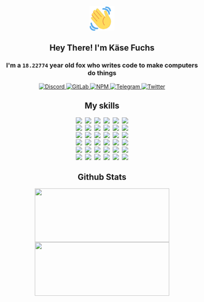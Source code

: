 <div><p align=center><img src=./resources/images/wave.gif width=64px height=64px></p><h2 align=center>Hey There! I'm Käse Fuchs</h2><h3 align=center>I'm a <code>18.22774</code> year old fox who writes code to make computers do things</h3><p align=center><a href=https://discord.com/users/507526681125322772><img alt=Discord src="https://img.shields.io/badge/Discord-5865F2?logo=discord&logoColor=white&style=flat-square#db0b19e14b300ef2d81503891ac266e6"> </a><a href=https://gitlab.com/kasefuchs><img alt=GitLab src="https://img.shields.io/badge/GitLab-330F63?logo=gitlab&logoColor=white&style=flat-square#db0b19e14b300ef2d81503891ac266e6"> </a><a href=https://npmjs.com/~kasefuchs><img alt=NPM src="https://img.shields.io/badge/NPM-CB3837?logo=npm&logoColor=white&style=flat-square#db0b19e14b300ef2d81503891ac266e6"> </a><a href=https://t.me/kasefuchs><img alt=Telegram src="https://img.shields.io/badge/Telegram-2CA5E0?logo=telegram&logoColor=white&style=flat-square#db0b19e14b300ef2d81503891ac266e6"> </a><a href=https://twitter.com/kasefuchs><img alt=Twitter src="https://img.shields.io/badge/Twitter-1DA1F2?logo=twitter&logoColor=white&style=flat-square#db0b19e14b300ef2d81503891ac266e6"></a></p><h2 align=center>My skills</h2><p align=center><a href=https://aws.amazon.com/ ><picture><source srcset="https://skillicons.dev/icons?i=aws&theme=dark#db0b19e14b300ef2d81503891ac266e6" media="(prefers-color-scheme: dark)"><source srcset="https://skillicons.dev/icons?i=aws&theme=light#db0b19e14b300ef2d81503891ac266e6" media="(prefers-color-scheme: light), (prefers-color-scheme: no-preference)"><img src="https://skillicons.dev/icons?i=aws&theme=light#db0b19e14b300ef2d81503891ac266e6"></picture></a>&nbsp;&nbsp;<a href=https://en.wikipedia.org/wiki/Bash_(Unix_shell)><picture><source srcset="https://skillicons.dev/icons?i=bash&theme=dark#db0b19e14b300ef2d81503891ac266e6" media="(prefers-color-scheme: dark)"><source srcset="https://skillicons.dev/icons?i=bash&theme=light#db0b19e14b300ef2d81503891ac266e6" media="(prefers-color-scheme: light), (prefers-color-scheme: no-preference)"><img src="https://skillicons.dev/icons?i=bash&theme=light#db0b19e14b300ef2d81503891ac266e6"></picture></a>&nbsp;&nbsp;<a href=https://discord.com/developers/docs><picture><source srcset="https://skillicons.dev/icons?i=bots&theme=dark#db0b19e14b300ef2d81503891ac266e6" media="(prefers-color-scheme: dark)"><source srcset="https://skillicons.dev/icons?i=bots&theme=light#db0b19e14b300ef2d81503891ac266e6" media="(prefers-color-scheme: light), (prefers-color-scheme: no-preference)"><img src="https://skillicons.dev/icons?i=bots&theme=light#db0b19e14b300ef2d81503891ac266e6"></picture></a>&nbsp;&nbsp;<a href=https://www.cloudflare.com/ ><picture><source srcset="https://skillicons.dev/icons?i=cloudflare&theme=dark#db0b19e14b300ef2d81503891ac266e6" media="(prefers-color-scheme: dark)"><source srcset="https://skillicons.dev/icons?i=cloudflare&theme=light#db0b19e14b300ef2d81503891ac266e6" media="(prefers-color-scheme: light), (prefers-color-scheme: no-preference)"><img src="https://skillicons.dev/icons?i=cloudflare&theme=light#db0b19e14b300ef2d81503891ac266e6"></picture></a>&nbsp;&nbsp;<a href=https://en.wikipedia.org/wiki/CSS><picture><source srcset="https://skillicons.dev/icons?i=css&theme=dark#db0b19e14b300ef2d81503891ac266e6" media="(prefers-color-scheme: dark)"><source srcset="https://skillicons.dev/icons?i=css&theme=light#db0b19e14b300ef2d81503891ac266e6" media="(prefers-color-scheme: light), (prefers-color-scheme: no-preference)"><img src="https://skillicons.dev/icons?i=css&theme=light#db0b19e14b300ef2d81503891ac266e6"></picture></a>&nbsp;&nbsp;<a href=https://www.docker.com/ ><picture><source srcset="https://skillicons.dev/icons?i=docker&theme=dark#db0b19e14b300ef2d81503891ac266e6" media="(prefers-color-scheme: dark)"><source srcset="https://skillicons.dev/icons?i=docker&theme=light#db0b19e14b300ef2d81503891ac266e6" media="(prefers-color-scheme: light), (prefers-color-scheme: no-preference)"><img src="https://skillicons.dev/icons?i=docker&theme=light#db0b19e14b300ef2d81503891ac266e6"></picture></a><br><a href=https://www.electronjs.org/ ><picture><source srcset="https://skillicons.dev/icons?i=electron&theme=dark#db0b19e14b300ef2d81503891ac266e6" media="(prefers-color-scheme: dark)"><source srcset="https://skillicons.dev/icons?i=electron&theme=light#db0b19e14b300ef2d81503891ac266e6" media="(prefers-color-scheme: light), (prefers-color-scheme: no-preference)"><img src="https://skillicons.dev/icons?i=electron&theme=light#db0b19e14b300ef2d81503891ac266e6"></picture></a>&nbsp;&nbsp;<a href=https://expressjs.com/ ><picture><source srcset="https://skillicons.dev/icons?i=express&theme=dark#db0b19e14b300ef2d81503891ac266e6" media="(prefers-color-scheme: dark)"><source srcset="https://skillicons.dev/icons?i=express&theme=light#db0b19e14b300ef2d81503891ac266e6" media="(prefers-color-scheme: light), (prefers-color-scheme: no-preference)"><img src="https://skillicons.dev/icons?i=express&theme=light#db0b19e14b300ef2d81503891ac266e6"></picture></a>&nbsp;&nbsp;<a href=https://www.figma.com/ ><picture><source srcset="https://skillicons.dev/icons?i=figma&theme=dark#db0b19e14b300ef2d81503891ac266e6" media="(prefers-color-scheme: dark)"><source srcset="https://skillicons.dev/icons?i=figma&theme=light#db0b19e14b300ef2d81503891ac266e6" media="(prefers-color-scheme: light), (prefers-color-scheme: no-preference)"><img src="https://skillicons.dev/icons?i=figma&theme=light#db0b19e14b300ef2d81503891ac266e6"></picture></a>&nbsp;&nbsp;<a href=https://firebase.google.com/ ><picture><source srcset="https://skillicons.dev/icons?i=firebase&theme=dark#db0b19e14b300ef2d81503891ac266e6" media="(prefers-color-scheme: dark)"><source srcset="https://skillicons.dev/icons?i=firebase&theme=light#db0b19e14b300ef2d81503891ac266e6" media="(prefers-color-scheme: light), (prefers-color-scheme: no-preference)"><img src="https://skillicons.dev/icons?i=firebase&theme=light#db0b19e14b300ef2d81503891ac266e6"></picture></a>&nbsp;&nbsp;<a href=https://flask.palletsprojects.com/ ><picture><source srcset="https://skillicons.dev/icons?i=flask&theme=dark#db0b19e14b300ef2d81503891ac266e6" media="(prefers-color-scheme: dark)"><source srcset="https://skillicons.dev/icons?i=flask&theme=light#db0b19e14b300ef2d81503891ac266e6" media="(prefers-color-scheme: light), (prefers-color-scheme: no-preference)"><img src="https://skillicons.dev/icons?i=flask&theme=light#db0b19e14b300ef2d81503891ac266e6"></picture></a>&nbsp;&nbsp;<a href=https://cloud.google.com/ ><picture><source srcset="https://skillicons.dev/icons?i=gcp&theme=dark#db0b19e14b300ef2d81503891ac266e6" media="(prefers-color-scheme: dark)"><source srcset="https://skillicons.dev/icons?i=gcp&theme=light#db0b19e14b300ef2d81503891ac266e6" media="(prefers-color-scheme: light), (prefers-color-scheme: no-preference)"><img src="https://skillicons.dev/icons?i=gcp&theme=light#db0b19e14b300ef2d81503891ac266e6"></picture></a><br><a href=https://git-scm.com/ ><picture><source srcset="https://skillicons.dev/icons?i=git&theme=dark#db0b19e14b300ef2d81503891ac266e6" media="(prefers-color-scheme: dark)"><source srcset="https://skillicons.dev/icons?i=git&theme=light#db0b19e14b300ef2d81503891ac266e6" media="(prefers-color-scheme: light), (prefers-color-scheme: no-preference)"><img src="https://skillicons.dev/icons?i=git&theme=light#db0b19e14b300ef2d81503891ac266e6"></picture></a>&nbsp;&nbsp;<a href=https://github.com/ ><picture><source srcset="https://skillicons.dev/icons?i=github&theme=dark#db0b19e14b300ef2d81503891ac266e6" media="(prefers-color-scheme: dark)"><source srcset="https://skillicons.dev/icons?i=github&theme=light#db0b19e14b300ef2d81503891ac266e6" media="(prefers-color-scheme: light), (prefers-color-scheme: no-preference)"><img src="https://skillicons.dev/icons?i=github&theme=light#db0b19e14b300ef2d81503891ac266e6"></picture></a>&nbsp;&nbsp;<a href=https://gitlab.com/ ><picture><source srcset="https://skillicons.dev/icons?i=gitlab&theme=dark#db0b19e14b300ef2d81503891ac266e6" media="(prefers-color-scheme: dark)"><source srcset="https://skillicons.dev/icons?i=gitlab&theme=light#db0b19e14b300ef2d81503891ac266e6" media="(prefers-color-scheme: light), (prefers-color-scheme: no-preference)"><img src="https://skillicons.dev/icons?i=gitlab&theme=light#db0b19e14b300ef2d81503891ac266e6"></picture></a>&nbsp;&nbsp;<a href=https://www.heroku.com/ ><picture><source srcset="https://skillicons.dev/icons?i=heroku&theme=dark#db0b19e14b300ef2d81503891ac266e6" media="(prefers-color-scheme: dark)"><source srcset="https://skillicons.dev/icons?i=heroku&theme=light#db0b19e14b300ef2d81503891ac266e6" media="(prefers-color-scheme: light), (prefers-color-scheme: no-preference)"><img src="https://skillicons.dev/icons?i=heroku&theme=light#db0b19e14b300ef2d81503891ac266e6"></picture></a>&nbsp;&nbsp;<a href=https://en.wikipedia.org/wiki/HTML><picture><source srcset="https://skillicons.dev/icons?i=html&theme=dark#db0b19e14b300ef2d81503891ac266e6" media="(prefers-color-scheme: dark)"><source srcset="https://skillicons.dev/icons?i=html&theme=light#db0b19e14b300ef2d81503891ac266e6" media="(prefers-color-scheme: light), (prefers-color-scheme: no-preference)"><img src="https://skillicons.dev/icons?i=html&theme=light#db0b19e14b300ef2d81503891ac266e6"></picture></a>&nbsp;&nbsp;<a href=https://en.wikipedia.org/wiki/JavaScript><picture><source srcset="https://skillicons.dev/icons?i=js&theme=dark#db0b19e14b300ef2d81503891ac266e6" media="(prefers-color-scheme: dark)"><source srcset="https://skillicons.dev/icons?i=js&theme=light#db0b19e14b300ef2d81503891ac266e6" media="(prefers-color-scheme: light), (prefers-color-scheme: no-preference)"><img src="https://skillicons.dev/icons?i=js&theme=light#db0b19e14b300ef2d81503891ac266e6"></picture></a><br><a href=https://en.wikipedia.org/wiki/Linux><picture><source srcset="https://skillicons.dev/icons?i=linux&theme=dark#db0b19e14b300ef2d81503891ac266e6" media="(prefers-color-scheme: dark)"><source srcset="https://skillicons.dev/icons?i=linux&theme=light#db0b19e14b300ef2d81503891ac266e6" media="(prefers-color-scheme: light), (prefers-color-scheme: no-preference)"><img src="https://skillicons.dev/icons?i=linux&theme=light#db0b19e14b300ef2d81503891ac266e6"></picture></a>&nbsp;&nbsp;<a href=https://mui.com/ ><picture><source srcset="https://skillicons.dev/icons?i=materialui&theme=dark#db0b19e14b300ef2d81503891ac266e6" media="(prefers-color-scheme: dark)"><source srcset="https://skillicons.dev/icons?i=materialui&theme=light#db0b19e14b300ef2d81503891ac266e6" media="(prefers-color-scheme: light), (prefers-color-scheme: no-preference)"><img src="https://skillicons.dev/icons?i=materialui&theme=light#db0b19e14b300ef2d81503891ac266e6"></picture></a>&nbsp;&nbsp;<a href=https://en.wikipedia.org/wiki/Markdown><picture><source srcset="https://skillicons.dev/icons?i=md&theme=dark#db0b19e14b300ef2d81503891ac266e6" media="(prefers-color-scheme: dark)"><source srcset="https://skillicons.dev/icons?i=md&theme=light#db0b19e14b300ef2d81503891ac266e6" media="(prefers-color-scheme: light), (prefers-color-scheme: no-preference)"><img src="https://skillicons.dev/icons?i=md&theme=light#db0b19e14b300ef2d81503891ac266e6"></picture></a>&nbsp;&nbsp;<a href=https://www.mongodb.com/ ><picture><source srcset="https://skillicons.dev/icons?i=mongodb&theme=dark#db0b19e14b300ef2d81503891ac266e6" media="(prefers-color-scheme: dark)"><source srcset="https://skillicons.dev/icons?i=mongodb&theme=light#db0b19e14b300ef2d81503891ac266e6" media="(prefers-color-scheme: light), (prefers-color-scheme: no-preference)"><img src="https://skillicons.dev/icons?i=mongodb&theme=light#db0b19e14b300ef2d81503891ac266e6"></picture></a>&nbsp;&nbsp;<a href=https://www.mysql.com/ ><picture><source srcset="https://skillicons.dev/icons?i=mysql&theme=dark#db0b19e14b300ef2d81503891ac266e6" media="(prefers-color-scheme: dark)"><source srcset="https://skillicons.dev/icons?i=mysql&theme=light#db0b19e14b300ef2d81503891ac266e6" media="(prefers-color-scheme: light), (prefers-color-scheme: no-preference)"><img src="https://skillicons.dev/icons?i=mysql&theme=light#db0b19e14b300ef2d81503891ac266e6"></picture></a>&nbsp;&nbsp;<a href=https://nextjs.org/ ><picture><source srcset="https://skillicons.dev/icons?i=nextjs&theme=dark#db0b19e14b300ef2d81503891ac266e6" media="(prefers-color-scheme: dark)"><source srcset="https://skillicons.dev/icons?i=nextjs&theme=light#db0b19e14b300ef2d81503891ac266e6" media="(prefers-color-scheme: light), (prefers-color-scheme: no-preference)"><img src="https://skillicons.dev/icons?i=nextjs&theme=light#db0b19e14b300ef2d81503891ac266e6"></picture></a><br><a href=https://nodejs.org/en/ ><picture><source srcset="https://skillicons.dev/icons?i=nodejs&theme=dark#db0b19e14b300ef2d81503891ac266e6" media="(prefers-color-scheme: dark)"><source srcset="https://skillicons.dev/icons?i=nodejs&theme=light#db0b19e14b300ef2d81503891ac266e6" media="(prefers-color-scheme: light), (prefers-color-scheme: no-preference)"><img src="https://skillicons.dev/icons?i=nodejs&theme=light#db0b19e14b300ef2d81503891ac266e6"></picture></a>&nbsp;&nbsp;<a href=https://www.postgresql.org/ ><picture><source srcset="https://skillicons.dev/icons?i=postgres&theme=dark#db0b19e14b300ef2d81503891ac266e6" media="(prefers-color-scheme: dark)"><source srcset="https://skillicons.dev/icons?i=postgres&theme=light#db0b19e14b300ef2d81503891ac266e6" media="(prefers-color-scheme: light), (prefers-color-scheme: no-preference)"><img src="https://skillicons.dev/icons?i=postgres&theme=light#db0b19e14b300ef2d81503891ac266e6"></picture></a>&nbsp;&nbsp;<a href=https://learn.microsoft.com/en-us/powershell/ ><picture><source srcset="https://skillicons.dev/icons?i=powershell&theme=dark#db0b19e14b300ef2d81503891ac266e6" media="(prefers-color-scheme: dark)"><source srcset="https://skillicons.dev/icons?i=powershell&theme=light#db0b19e14b300ef2d81503891ac266e6" media="(prefers-color-scheme: light), (prefers-color-scheme: no-preference)"><img src="https://skillicons.dev/icons?i=powershell&theme=light#db0b19e14b300ef2d81503891ac266e6"></picture></a>&nbsp;&nbsp;<a href=https://www.python.org/ ><picture><source srcset="https://skillicons.dev/icons?i=py&theme=dark#db0b19e14b300ef2d81503891ac266e6" media="(prefers-color-scheme: dark)"><source srcset="https://skillicons.dev/icons?i=py&theme=light#db0b19e14b300ef2d81503891ac266e6" media="(prefers-color-scheme: light), (prefers-color-scheme: no-preference)"><img src="https://skillicons.dev/icons?i=py&theme=light#db0b19e14b300ef2d81503891ac266e6"></picture></a>&nbsp;&nbsp;<a href=https://www.raspberrypi.org/ ><picture><source srcset="https://skillicons.dev/icons?i=raspberrypi&theme=dark#db0b19e14b300ef2d81503891ac266e6" media="(prefers-color-scheme: dark)"><source srcset="https://skillicons.dev/icons?i=raspberrypi&theme=light#db0b19e14b300ef2d81503891ac266e6" media="(prefers-color-scheme: light), (prefers-color-scheme: no-preference)"><img src="https://skillicons.dev/icons?i=raspberrypi&theme=light#db0b19e14b300ef2d81503891ac266e6"></picture></a>&nbsp;&nbsp;<a href=https://reactjs.org/ ><picture><source srcset="https://skillicons.dev/icons?i=react&theme=dark#db0b19e14b300ef2d81503891ac266e6" media="(prefers-color-scheme: dark)"><source srcset="https://skillicons.dev/icons?i=react&theme=light#db0b19e14b300ef2d81503891ac266e6" media="(prefers-color-scheme: light), (prefers-color-scheme: no-preference)"><img src="https://skillicons.dev/icons?i=react&theme=light#db0b19e14b300ef2d81503891ac266e6"></picture></a><br><a href=https://redux.js.org/ ><picture><source srcset="https://skillicons.dev/icons?i=redux&theme=dark#db0b19e14b300ef2d81503891ac266e6" media="(prefers-color-scheme: dark)"><source srcset="https://skillicons.dev/icons?i=redux&theme=light#db0b19e14b300ef2d81503891ac266e6" media="(prefers-color-scheme: light), (prefers-color-scheme: no-preference)"><img src="https://skillicons.dev/icons?i=redux&theme=light#db0b19e14b300ef2d81503891ac266e6"></picture></a>&nbsp;&nbsp;<a href=https://en.wikipedia.org/wiki/Regular_expression><picture><source srcset="https://skillicons.dev/icons?i=regex&theme=dark#db0b19e14b300ef2d81503891ac266e6" media="(prefers-color-scheme: dark)"><source srcset="https://skillicons.dev/icons?i=regex&theme=light#db0b19e14b300ef2d81503891ac266e6" media="(prefers-color-scheme: light), (prefers-color-scheme: no-preference)"><img src="https://skillicons.dev/icons?i=regex&theme=light#db0b19e14b300ef2d81503891ac266e6"></picture></a>&nbsp;&nbsp;<a href=https://en.wikipedia.org/wiki/Sass_(stylesheet_language)><picture><source srcset="https://skillicons.dev/icons?i=sass&theme=dark#db0b19e14b300ef2d81503891ac266e6" media="(prefers-color-scheme: dark)"><source srcset="https://skillicons.dev/icons?i=sass&theme=light#db0b19e14b300ef2d81503891ac266e6" media="(prefers-color-scheme: light), (prefers-color-scheme: no-preference)"><img src="https://skillicons.dev/icons?i=sass&theme=light#db0b19e14b300ef2d81503891ac266e6"></picture></a>&nbsp;&nbsp;<a href=https://www.typescriptlang.org/ ><picture><source srcset="https://skillicons.dev/icons?i=ts&theme=dark#db0b19e14b300ef2d81503891ac266e6" media="(prefers-color-scheme: dark)"><source srcset="https://skillicons.dev/icons?i=ts&theme=light#db0b19e14b300ef2d81503891ac266e6" media="(prefers-color-scheme: light), (prefers-color-scheme: no-preference)"><img src="https://skillicons.dev/icons?i=ts&theme=light#db0b19e14b300ef2d81503891ac266e6"></picture></a>&nbsp;&nbsp;<a href=https://unity.com/ ><picture><source srcset="https://skillicons.dev/icons?i=unity&theme=dark#db0b19e14b300ef2d81503891ac266e6" media="(prefers-color-scheme: dark)"><source srcset="https://skillicons.dev/icons?i=unity&theme=light#db0b19e14b300ef2d81503891ac266e6" media="(prefers-color-scheme: light), (prefers-color-scheme: no-preference)"><img src="https://skillicons.dev/icons?i=unity&theme=light#db0b19e14b300ef2d81503891ac266e6"></picture></a>&nbsp;&nbsp;<a href=https://workers.cloudflare.com/ ><picture><source srcset="https://skillicons.dev/icons?i=workers&theme=dark#db0b19e14b300ef2d81503891ac266e6" media="(prefers-color-scheme: dark)"><source srcset="https://skillicons.dev/icons?i=workers&theme=light#db0b19e14b300ef2d81503891ac266e6" media="(prefers-color-scheme: light), (prefers-color-scheme: no-preference)"><img src="https://skillicons.dev/icons?i=workers&theme=light#db0b19e14b300ef2d81503891ac266e6"></picture></a><br></p><h2 align=center>Github Stats</h2><p align=center><picture><source srcset="https://github-readme-stats-kasefuchs.vercel.app/api/?count_private=true&hide_border=true&hide_rank=true&line_height=20&hide_title=true&username=Kasefuchs&theme=dark#db0b19e14b300ef2d81503891ac266e6" media="(prefers-color-scheme: dark)"><source srcset="https://github-readme-stats-kasefuchs.vercel.app/api/?count_private=true&hide_border=true&hide_rank=true&line_height=20&hide_title=true&username=Kasefuchs&theme=light#db0b19e14b300ef2d81503891ac266e6" media="(prefers-color-scheme: light), (prefers-color-scheme: no-preference)"><img align=middle width=350 height=140 src="https://github-readme-stats-kasefuchs.vercel.app/api/?count_private=true&hide_border=true&hide_rank=true&line_height=20&hide_title=true&username=Kasefuchs&theme=light#db0b19e14b300ef2d81503891ac266e6"></picture><picture><source srcset="https://github-readme-stats-kasefuchs.vercel.app/api/top-langs/?count_private=true&hide_border=true&layout=compact&username=Kasefuchs&theme=dark#db0b19e14b300ef2d81503891ac266e6" media="(prefers-color-scheme: dark)"><source srcset="https://github-readme-stats-kasefuchs.vercel.app/api/top-langs/?count_private=true&hide_border=true&layout=compact&username=Kasefuchs&theme=light#db0b19e14b300ef2d81503891ac266e6" media="(prefers-color-scheme: light), (prefers-color-scheme: no-preference)"><img align=middle width=350 height=140 src="https://github-readme-stats-kasefuchs.vercel.app/api/top-langs/?count_private=true&hide_border=true&layout=compact&username=Kasefuchs&theme=light#db0b19e14b300ef2d81503891ac266e6"></picture></p><img src="https://hit.yhype.me/github/profile?user_id=64592097#db0b19e14b300ef2d81503891ac266e6" alt=""></div>